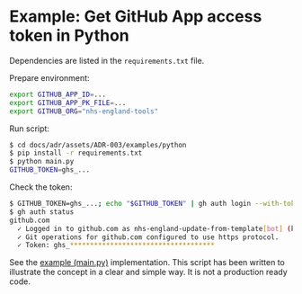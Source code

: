 # Example: Get GitHub App access token in Python

Dependencies are listed in the `requirements.txt` file.

Prepare environment:

```bash
export GITHUB_APP_ID=...
export GITHUB_APP_PK_FILE=...
export GITHUB_ORG="nhs-england-tools"
```

Run script:

```bash
$ cd docs/adr/assets/ADR-003/examples/python
$ pip install -r requirements.txt
$ python main.py
GITHUB_TOKEN=ghs_...
```

Check the token:

```bash
$ GITHUB_TOKEN=ghs_...; echo "$GITHUB_TOKEN" | gh auth login --with-token
$ gh auth status
github.com
  ✓ Logged in to github.com as nhs-england-update-from-template[bot] (keyring)
  ✓ Git operations for github.com configured to use https protocol.
  ✓ Token: ghs_************************************
```

See the [example (main.py)](./main.py) implementation. This script has been written to illustrate the concept in a clear and simple way. It is not a production ready code.
